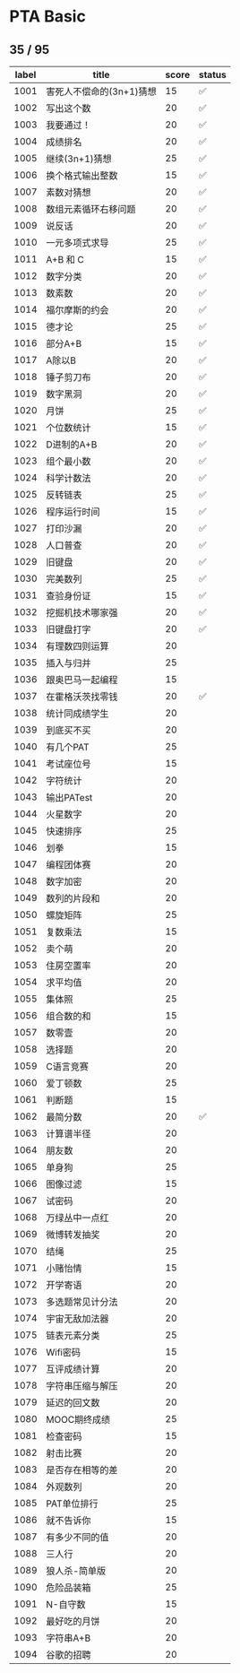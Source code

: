 # PTA Basic

## 35 / 95

| label | title                    | score | status |
|-------|--------------------------|-------|--------|
| 1001  | 害死人不偿命的(3n+1)猜想 | 15    |  ✅  |
| 1002  | 写出这个数               | 20    |  ✅  |
| 1003  | 我要通过！               | 20    |  ✅  |
| 1004  | 成绩排名                 | 20    |  ✅  |
| 1005  | 继续(3n+1)猜想           | 25    |  ✅  |
| 1006  | 换个格式输出整数         | 15    |  ✅  |
| 1007  | 素数对猜想               | 20    |  ✅  |
| 1008  | 数组元素循环右移问题     | 20    |  ✅  |
| 1009  | 说反话                   | 20    |  ✅  |
| 1010  | 一元多项式求导           | 25    |  ✅  |
| 1011  | A+B 和 C                 | 15    |  ✅  |
| 1012  | 数字分类                 | 20    |  ✅  |
| 1013  | 数素数                   | 20    |  ✅  |
| 1014  | 福尔摩斯的约会           | 20    |  ✅  |
| 1015  | 德才论                   | 25    |  ✅  |
| 1016  | 部分A+B                  | 15    |  ✅  |
| 1017  | A除以B                   | 20    |  ✅  |
| 1018  | 锤子剪刀布               | 20    |  ✅  |
| 1019  | 数字黑洞                 | 20    |  ✅  |
| 1020  | 月饼                     | 25    |  ✅  |
| 1021  | 个位数统计               | 15    |  ✅  |
| 1022  | D进制的A+B               | 20    |  ✅  |
| 1023  | 组个最小数               | 20    |  ✅  |
| 1024  | 科学计数法               | 20    |  ✅  |
| 1025  | 反转链表                 | 25    |  ✅  |
| 1026  | 程序运行时间             | 15    |  ✅  |
| 1027  | 打印沙漏                 | 20    |  ✅  |
| 1028  | 人口普查                 | 20    |  ✅  |
| 1029  | 旧键盘                   | 20    |  ✅  |
| 1030  | 完美数列                 | 25    |  ✅  |
| 1031  | 查验身份证               | 15    |  ✅  |
| 1032  | 挖掘机技术哪家强         | 20    |  ✅  |
| 1033  | 旧键盘打字               | 20    |  ✅  |
| 1034  | 有理数四则运算           | 20    |     |
| 1035  | 插入与归并               | 25    |     |
| 1036  | 跟奥巴马一起编程         | 15    |     |
| 1037  | 在霍格沃茨找零钱         | 20    |  ✅  |
| 1038  | 统计同成绩学生           | 20    |     |
| 1039  | 到底买不买               | 20    |     |
| 1040  | 有几个PAT                | 25    |     |
| 1041  | 考试座位号               | 15    |     |
| 1042  | 字符统计                 | 20    |     |
| 1043  | 输出PATest               | 20    |     |
| 1044  | 火星数字                 | 20    |     |
| 1045  | 快速排序                 | 25    |     |
| 1046  | 划拳                     | 15    |     |
| 1047  | 编程团体赛               | 20    |     |
| 1048  | 数字加密                 | 20    |     |
| 1049  | 数列的片段和             | 20    |     |
| 1050  | 螺旋矩阵                 | 25    |     |
| 1051  | 复数乘法                 | 15    |     |
| 1052  | 卖个萌                   | 20    |     |
| 1053  | 住房空置率               | 20    |     |
| 1054  | 求平均值                 | 20    |     |
| 1055  | 集体照                   | 25    |     |
| 1056  | 组合数的和               | 15    |     |
| 1057  | 数零壹                   | 20    |     |
| 1058  | 选择题                   | 20    |     |
| 1059  | C语言竞赛                | 20    |     |
| 1060  | 爱丁顿数                 | 25    |     |
| 1061  | 判断题                   | 15    |     |
| 1062  | 最简分数                 | 20    |  ✅  |
| 1063  | 计算谱半径               | 20    |     |
| 1064  | 朋友数                   | 20    |     |
| 1065  | 单身狗                   | 25    |     |
| 1066  | 图像过滤                 | 15    |     |
| 1067  | 试密码                   | 20    |     |
| 1068  | 万绿丛中一点红           | 20    |     |
| 1069  | 微博转发抽奖             | 20    |     |
| 1070  | 结绳                     | 25    |     |
| 1071  | 小赌怡情                 | 15    |     |
| 1072  | 开学寄语                 | 20    |     |
| 1073  | 多选题常见计分法         | 20    |     |
| 1074  | 宇宙无敌加法器           | 20    |     |
| 1075  | 链表元素分类             | 25    |     |
| 1076  | Wifi密码                 | 15    |     |
| 1077  | 互评成绩计算             | 20    |     |
| 1078  | 字符串压缩与解压         | 20    |     |
| 1079  | 延迟的回文数             | 20    |     |
| 1080  | MOOC期终成绩             | 25    |     |
| 1081  | 检查密码                 | 15    |     |
| 1082  | 射击比赛                 | 20    |     |
| 1083  | 是否存在相等的差         | 20    |     |
| 1084  | 外观数列                 | 20    |     |
| 1085  | PAT单位排行              | 25    |     |
| 1086  | 就不告诉你               | 15    |     |
| 1087  | 有多少不同的值           | 20    |     |
| 1088  | 三人行                   | 20    |     |
| 1089  | 狼人杀-简单版            | 20    |     |
| 1090  | 危险品装箱               | 25    |     |
| 1091  | N-自守数                 | 15    |     |
| 1092  | 最好吃的月饼             | 20    |     |
| 1093  | 字符串A+B                | 20    |     |
| 1094  | 谷歌的招聘               | 20    |     |
